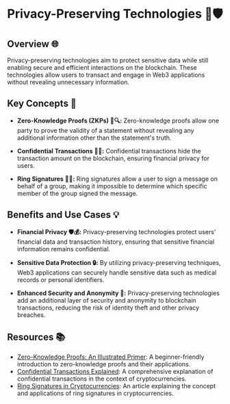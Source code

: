# Privacy-Preserving Technologies 🔐🛡️

## Overview 🌐

Privacy-preserving technologies aim to protect sensitive data while still enabling secure and efficient interactions on the blockchain. These technologies allow users to transact and engage in Web3 applications without revealing unnecessary information.

## Key Concepts 🧩

- **Zero-Knowledge Proofs (ZKPs) 🚫🔍:** Zero-knowledge proofs allow one party to prove the validity of a statement without revealing any additional information other than the statement's truth.

- **Confidential Transactions 🙈💸:** Confidential transactions hide the transaction amount on the blockchain, ensuring financial privacy for users.

- **Ring Signatures 📝🔐:** Ring signatures allow a user to sign a message on behalf of a group, making it impossible to determine which specific member of the group signed the message.

## Benefits and Use Cases 💡

- **Financial Privacy 🛡️💰:** Privacy-preserving technologies protect users' financial data and transaction history, ensuring that sensitive financial information remains confidential.

- **Sensitive Data Protection 🔒:** By utilizing privacy-preserving techniques, Web3 applications can securely handle sensitive data such as medical records or personal identifiers.

- **Enhanced Security and Anonymity 🚀:** Privacy-preserving technologies add an additional layer of security and anonymity to blockchain transactions, reducing the risk of identity theft and other privacy breaches.

## Resources 📚

- [Zero-Knowledge Proofs: An Illustrated Primer](https://zkp.science/): A beginner-friendly introduction to zero-knowledge proofs and their applications.
- [Confidential Transactions Explained](https://en.bitcoin.it/wiki/Confidential_Transactions): A comprehensive explanation of confidential transactions in the context of cryptocurrencies.
- [Ring Signatures in Cryptocurrencies](https://www.learncryptography.com/cryptocurrency/ring-signatures): An article explaining the concept and applications of ring signatures in cryptocurrencies.
